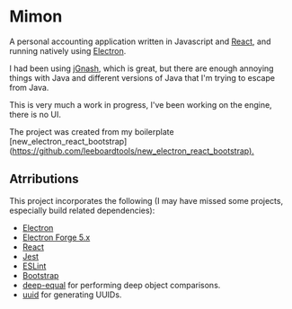 # Mimon
A personal accounting application written in Javascript and [React](https://reactjs.org/), and running natively using [Electron](https://electronjs.org/).

I had been using [jGnash](https://sourceforge.net/projects/jgnash/), which is great, but there are enough annoying things with Java and different versions of Java that I'm trying to escape from Java.

This is very much a work in progress, I've been working on the engine, there is no UI.

The project was created from my boilerplate [new_electron_react_bootstrap](<https://github.com/leeboardtools/new_electron_react_bootstrap).>

## Atrributions
This project incorporates the following (I may have missed some projects, especially build related dependencies):

- [Electron](https://electronjs.org/)
- [Electron Forge 5.x](https://github.com/electron-userland/electron-forge/tree/5.x)
- [React](https://reactjs.org/)
- [Jest](https://jestjs.io/)
- [ESLint](https://eslint.org/)
- [Bootstrap](https://getbootstrap.com/)
- [deep-equal](https://www.npmjs.com/package/deep-equal) for performing deep object comparisons.
- [uuid](https://github.com/kelektiv/node-uuid#readme) for generating UUIDs.

